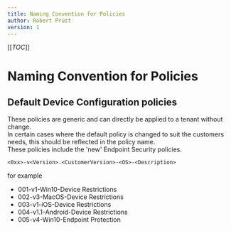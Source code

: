 ```yaml
---
title: Naming Convention for Policies
author: Robert Prüst
version: 1
---
```


[[_TOC_]]

# Naming Convention for Policies

## Default Device Configuration policies

These policies are generic and can directly be applied to a tenant without change.  
In certain cases where the default policy is changed to suit the customers needs, this should be reflected in the policy name.  
These policies include the 'new' Endpoint Security policies.

`<0xx>-v<Version>.<CustomerVersion>-<OS>-<Description>`

for example

* 001-v1-Win10-Device Restrictions
* 002-v3-MacOS-Device Restrictions
* 003-v1-iOS-Device Restrictions
* 004-v1.1-Android-Device Restrictions
* 005-v4-Win10-Endpoint Protection